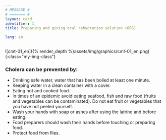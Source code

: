 ```yaml
---
# MESSAGE #
# ======= #
layout: card
identifier: 1
title: Preparing and giving oral rehydration solution (ORS)

lang: en
---
```


![cmt-01_en]({% render_depth %}assets/img/graphics/cmt-01_en.png){:class="my-img-class"}

### Cholera can be prevented by:
- Drinking safe water, water that has been boiled at least one minute.
- Keeping water in a clean container with a cover.
- Eating hot and cooked food.
- In times of an epidemic avoid eating seafood, fish and raw food (fruits and vegetables can be contaminated). Do not eat fruit or vegetables that you have not peeled yourself.
- Wash your hands with soap or ashes after using the latrine and before eating.
- Food preparers should wash their hands before touching or preparing food.
- Protect food from flies.
